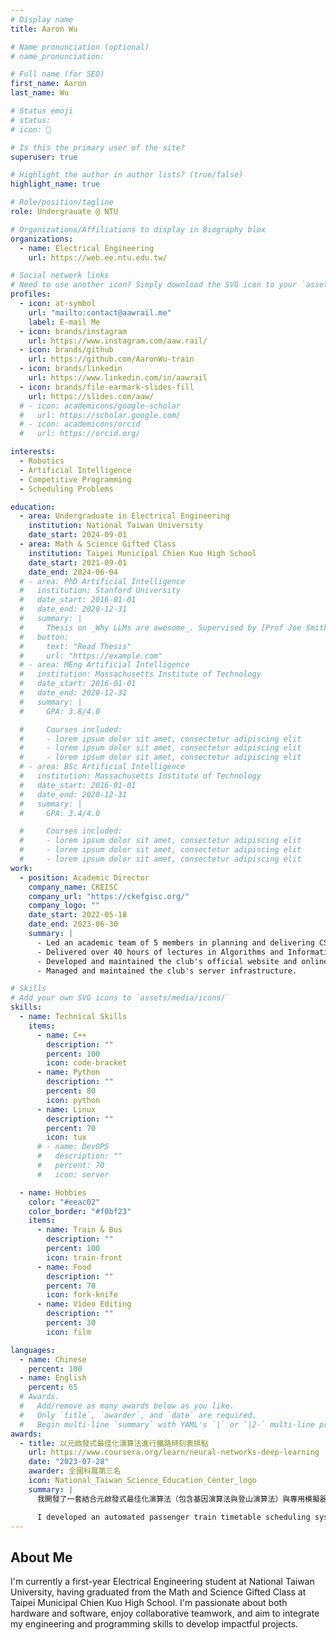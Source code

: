 ```yaml
---
# Display name
title: Aaron Wu

# Name pronunciation (optional)
# name_pronunciation:

# Full name (for SEO)
first_name: Aaron
last_name: Wu

# Status emoji
# status:
# icon: 🚝

# Is this the primary user of the site?
superuser: true

# Highlight the author in author lists? (true/false)
highlight_name: true

# Role/position/tagline
role: Undergrauate @ NTU

# Organizations/Affiliations to display in Biography blox
organizations:
  - name: Electrical Engineering
    url: https://web.ee.ntu.edu.tw/

# Social network links
# Need to use another icon? Simply download the SVG icon to your `assets/media/icons/` folder.
profiles:
  - icon: at-symbol
    url: "mailto:contact@aawrail.me"
    label: E-mail Me
  - icon: brands/instagram
    url: https://www.instagram.com/aaw.rail/
  - icon: brands/github
    url: https://github.com/AaronWu-train
  - icon: brands/linkedin
    url: https://www.linkedin.com/in/aawrail
  - icon: brands/file-earmark-slides-fill
    url: https://slides.com/aaw/
  # - icon: academicons/google-scholar
  #   url: https://scholar.google.com/
  # - icon: academicons/orcid
  #   url: https://orcid.org/

interests:
  - Robotics
  - Artificial Intelligence
  - Competitive Programming
  - Scheduling Problems

education:
  - area: Undergraduate in Electrical Engineering
    institution: National Taiwan University
    date_start: 2024-09-01
  - area: Math & Science Gifted Class
    institution: Taipei Municipal Chien Kuo High School
    date_start: 2021-09-01
    date_end: 2024-06-04
  # - area: PhD Artificial Intelligence
  #   institution: Stanford University
  #   date_start: 2016-01-01
  #   date_end: 2020-12-31
  #   summary: |
  #     Thesis on _Why LLMs are awesome_. Supervised by [Prof Joe Smith](https://example.com). Presented papers at 5 IEEE conferences with the contributions being published in 2 Springer journals.
  #   button:
  #     text: "Read Thesis"
  #     url: "https://example.com"
  # - area: MEng Artificial Intelligence
  #   institution: Massachusetts Institute of Technology
  #   date_start: 2016-01-01
  #   date_end: 2020-12-31
  #   summary: |
  #     GPA: 3.8/4.0

  #     Courses included:
  #     - lorem ipsum dolor sit amet, consectetur adipiscing elit
  #     - lorem ipsum dolor sit amet, consectetur adipiscing elit
  #     - lorem ipsum dolor sit amet, consectetur adipiscing elit
  # - area: BSc Artificial Intelligence
  #   institution: Massachusetts Institute of Technology
  #   date_start: 2016-01-01
  #   date_end: 2020-12-31
  #   summary: |
  #     GPA: 3.4/4.0

  #     Courses included:
  #     - lorem ipsum dolor sit amet, consectetur adipiscing elit
  #     - lorem ipsum dolor sit amet, consectetur adipiscing elit
  #     - lorem ipsum dolor sit amet, consectetur adipiscing elit
work:
  - position: Academic Director
    company_name: CKEISC
    company_url: "https://ckefgisc.org/"
    company_logo: ""
    date_start: 2022-05-18
    date_end: 2023-06-30
    summary: |
      - Led an academic team of 5 members in planning and delivering CS-related courses.
      - Delivered over 40 hours of lectures in Algorithms and Information Technology.
      - Developed and maintained the club's official website and online judging system.
      - Managed and maintained the club's server infrastructure.

# Skills
# Add your own SVG icons to `assets/media/icons/`
skills:
  - name: Technical Skills
    items:
      - name: C++
        description: ""
        percent: 100
        icon: code-bracket
      - name: Python
        description: ""
        percent: 80
        icon: python
      - name: Linux
        description: ""
        percent: 70
        icon: tux
      # - name: DevOPS
      #   description: ""
      #   percent: 70
      #   icon: server

  - name: Hobbies
    color: "#eeac02"
    color_border: "#f0bf23"
    items:
      - name: Train & Bus
        description: ""
        percent: 100
        icon: train-front
      - name: Food
        description: ""
        percent: 70
        icon: fork-knife
      - name: Video Editing
        description: ""
        percent: 30
        icon: film

languages:
  - name: Chinese
    percent: 100
  - name: English
    percent: 65
  # Awards.
  #   Add/remove as many awards below as you like.
  #   Only `title`, `awarder`, and `date` are required.
  #   Begin multi-line `summary` with YAML's `|` or `|2-` multi-line prefix and indent 2 spaces below.
awards:
  - title: 以元啟發式最佳化演算法進行鐵路時刻表排點
    url: https://www.coursera.org/learn/neural-networks-deep-learning
    date: "2023-07-28"
    awarder: 全國科展第三名
    icon: National_Taiwan_Science_Education_Center_logo
    summary: |
      我開發了一套結合元啟發式最佳化演算法（包含基因演算法與登山演算法）與專用模擬器的自動化旅客列車時刻排班系統，能在考量乘客需求的同時，快速產出無衝突、運輸成功率高且旅途時間最短的最佳時刻表。

      I developed an automated passenger train timetable scheduling system that integrates metaheuristic optimization algorithms—including genetic algorithms and hill-climbing—with a custom simulator to rapidly generate conflict-free schedules that maximize transport success rates and minimize travel time while meeting passenger demand.
---
```


## About Me

I'm currently a first-year Electrical Engineering student at National Taiwan University, having graduated from the Math and Science Gifted Class at Taipei Municipal Chien Kuo High School. I'm passionate about both hardware and software, enjoy collaborative teamwork, and aim to integrate my engineering and programming skills to develop impactful projects.
